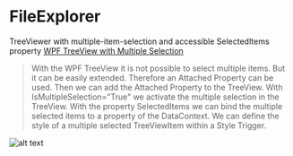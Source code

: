 # FileExplorer
TreeViewer with multiple-item-selection and accessible SelectedItems property
<a href="https://chrigas.blogspot.com/2014/08/wpf-treeview-with-multiple-selection.html">WPF TreeView with Multiple Selection</a>
<blockquote>

With the WPF TreeView it is not possible to select multiple items. But it can be easily extended. 
Therefore an Attached Property can be used. 
Then we can add the Attached Property to the TreeView. With IsMultipleSelection="True" we activate the multiple selection in the TreeView. 
With the property SelectedItems we can bind the multiple selected items to a property of the DataContext. 
We can define the style of a multiple selected TreeViewItem within a Style Trigger.
</blockquote>

![alt text](https://github.com/dtaylor-530/FileExplorer/SnapShot.png "Snapshot of program")
